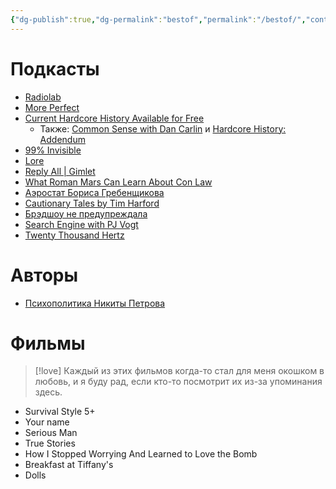 ```yaml
---
{"dg-publish":true,"dg-permalink":"bestof","permalink":"/bestof/","contentClasses":"columns"}
---
```


# Подкасты
- [Radiolab](https://radiolab.org/)
- [More Perfect](https://www.npr.org/podcasts/481105292/more-perfect)
- [Current Hardcore History Available for Free](https://www.dancarlin.com/hardcore-history-series/)
	- Также: [Common Sense with Dan Carlin](https://www.dancarlin.com/product-category/common-sense-with-dan-carlin/) и [Hardcore History: Addendum](https://www.dancarlin.com/addendum/)
- [99% Invisible](https://99percentinvisible.org/)
- [Lore](https://www.lorepodcast.com/)
- [Reply All | Gimlet](https://gimletmedia.com/shows/reply-all)
- [What Roman Mars Can Learn About Con Law](https://learnconlaw.com/)
- [Аэростат Бориса Гребенщикова](https://aerostatbg.ru/)
- [Cautionary Tales by Tim Harford](https://timharford.com/articles/cautionarytales/)
- [Брэдшоу не предупреждала](https://bradshou.mave.digital/)
- [Search Engine with PJ Vogt](https://pjvogt.substack.com/)
- [Twenty Thousand Hertz](https://www.20k.org/)
# Авторы
- [Психополитика Никиты Петрова](https://psychopolitica.substack.com/) 

# Фильмы
> [!love] Каждый из этих фильмов когда-то стал для меня окошком в любовь, и я буду рад, если кто-то посмотрит их из-за упоминания здесь.

- Survival Style 5+
- Your name
- Serious Man
- True Stories
- How I Stopped Worrying And Learned to Love the Bomb
- Breakfast at Tiffany's
- Dolls